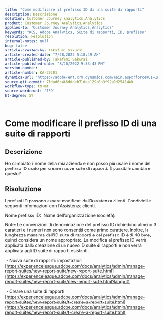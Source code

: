```yaml
---
title: "Come modificare il prefisso ID di una suite di rapporti"
description: Descrizione
solution: Customer Journey Analytics,Analytics
product: Customer Journey Analytics,Analytics
applies-to: "Customer Journey Analytics,Analytics"
keywords: "KCS, Adobe Analytics, Suite di rapporti, ID, prefisso"
resolution: Resolution
internal-notes: null
bug: false
article-created-by: Takafumi Sakurai
article-created-date: "7/28/2022 5:18:49 AM"
article-published-by: Takafumi Sakurai
article-published-date: "8/30/2022 9:33:43 PM"
version-number: 1
article-number: KA-20201
dynamics-url: "https://adobe-ent.crm.dynamics.com/main.aspx?forceUCI=1&pagetype=entityrecord&etn=knowledgearticle&id=373311bf-340e-ed11-82e5-000d3a379369"
source-git-commit: 7fdad6c466dddeb71dee129d0b9f92a0d2541400
workflow-type: tm+mt
source-wordcount: '189'
ht-degree: 5%

---
```


# Come modificare il prefisso ID di una suite di rapporti

## Descrizione

Ho cambiato il nome della mia azienda e non posso più usare il nome del prefisso ID usato per creare nuove suite di rapporti. È possibile cambiare questo?

## Risoluzione


I prefissi ID possono essere modificati dall’Assistenza clienti. Condividi le seguenti informazioni con l’Assistenza clienti.

Nome prefisso ID:  Nome dell&#39;organizzazione (società):

Note: Le convenzioni di denominazione del prefisso ID richiedono almeno 3 caratteri e i numeri non sono consentiti come primo carattere. Inoltre, la lunghezza massima dell&#39;ID suite di rapporti e del prefisso ID è di 40 byte, quindi considera un nome appropriato. La modifica al prefisso ID verrà applicata dalla creazione di un nuovo ID suite di rapporti e non verrà applicata agli ID suite di rapporti esistenti.

・Nuova suite di rapporti: impostazioni
[https://experienceleague.adobe.com/docs/analytics/admin/manage-report-suites/new-report-suite/new-report-suite.html](https://experienceleague.adobe.com/docs/analytics/admin/manage-report-suites/new-report-suite/new-report-suite.html?lang=it)

・Creare una suite di rapporti
[https://experienceleague.adobe.com/docs/analytics/admin/manage-report-suites/new-report-suite/t-create-a-report-suite.html](https://experienceleague.adobe.com/docs/analytics/admin/manage-report-suites/new-report-suite/t-create-a-report-suite.html)
